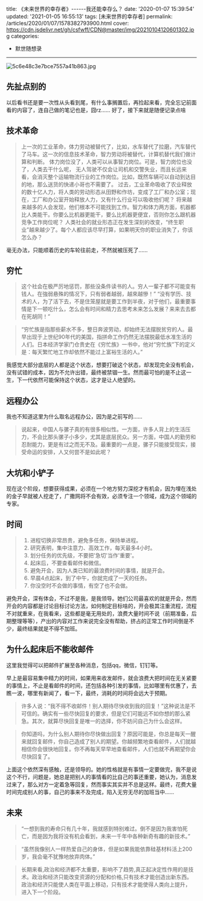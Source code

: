 title: 《未来世界的幸存者》------我还能幸存么？
date: '2020-01-07 15:39:54'
updated: '2021-01-05 16:55:13'
tags: [未来世界的幸存者]
permalink: /articles/2020/01/07/1578382793900.html
cover: https://cdn.jsdelivr.net/gh/csfwff/CDN@master/img/20210104120601302.jpg
categories: 
- 默世随想录
---
![5c6e48c3e7bce7557a41b863.jpg](https://cdn.jsdelivr.net/gh/csfwff/CDN@master/img/20210104120601302.jpg)

## 先扯点别的

以后看书还是要一次性从头看到尾，有什么事搁置后，再捡起来看，完全忘记前面看的内容了，连自己做的笔记也是，囧rz……
好了，接下来就是随便记录点啥

## 技术革命

> 上一次的工业革命，体力劳动被替代了，比如，水车替代了拉磨，汽车替代了马车。这一次的信息技术革命，智力劳动将被替代，计算机替代我们做计算和判断。
> 体力岗位没了，人类可以从事智力岗位。可是，智力岗位也没了，人类去干什么呢，
> 无人驾驶不仅会让司机和交警失业，而且长远来看，会消灭整个运输物流行业的工作岗位。比如，既然车辆可以自动到达目的地，那么送货的快递小哥也不需要了。
> 过去，工业革命吸收了农业释放的数十亿人力，将人类的劳动形态从田野和作坊，变成了工厂和办公室；现在，工厂和办公室开始释放人力，又有什么行业可以吸收他们呢？
> 将来越来越多的人会发现，他们根本不可能找到工作。智力和体力两方面，机器都比人类能干。你要么比机器更能干，要么比机器更便宜，否则你怎么跟机器竞争工作岗位呢？
> 人类社会的就业形态正在发生深刻的改变，“终生职业”越来越少了。每个人都应该尽早打算，如果明天你的职业消失了，你该怎么办？

毫无办法，只能顺着历史的车轮往前走，不然就被压死了……

## 穷忙

> 这个社会在极严厉地惩罚，那些没条件读书的人。穷人一輩子都不可能变有钱人。在強弱悬殊的情况下，只有弱者越弱，越來越慘！”
> “没有学历、技术的人，为了活下去，不是住笼屋就是要工作到半夜，对于他们，最重要事情是下一顿吃什么，怎么会有时间和精力去思考未来怎么发展？来来去去都在死胡同！”

> “穷忙族是指那些薪水不多，整日奔波劳动，却始终无法摆脱贫穷的人。最早出现于上世纪90年代的美国，指拼命工作仍然无法摆脱最低水准生活的人们。日本经济学家门仓贵史在《穷忙族》一书中，他对“穷忙族”下的定义是：每天繁忙地工作却依然不能过上富裕生活的人。”

我感觉大部分底层的人都是这个状态，想要打破这个状态，却发现完全没有机会，没有试错的成本，因为不允许出错，最终被禁锢一生。然而最可怕的是不止这一生，下一代依然可能保持这个状态，这才是让人绝望的。

## 远程办公

我也不知道这里为什么取名远程办公，因为是之前写的……

> 说起来，中国人与骡子真的有很多相似性。一方面，许多人背上的生活压力，不会比那头骡子小多少，尤其是底层民众。另一方面，中国人的勤劳和忍耐能力，更是有过之而无不及。最重要的一点是，骡子只能接受现实，接受命运的安排，人又何尝不是如此呢？

## 大坑和小铲子

现在这个阶段，想要获得成果，必须在一个地方努力深挖才有机会，因为埋在浅处的金子早就被人挖走了，广撒网将不会有效，必须专注一个领域，成为这个领域的专家。

## 时间

> 1. 进程切换非常昂贵，避免多任务，保持单进程。
> 2. 研究表明，集中注意力、高效工作，每天最多4小时。
> 3. 划分任务的优先级，不要把'急切'当作'重要'。
> 4. 起床后，不要查看邮件和微信。
> 5. 避免开会，因为人类已知的最浪费时间的事情，就是开会。
> 6. 早晨4点起床，到了中午，你就完成了一天的任务。
> 7. 你没空时不会做的事情，有空了也不会做。

避免开会，深有体会，不过不是我，是我领导。她们公司最喜欢的就是开会，然而开会的内容都是讨论目标讨论方法，如何制定目标啥的，开会极其注重流程，流程不对就重来，在我看来，这些都是毫无用处的，浪费大量时间不说（前期准备，后期整理等等），产出的内容对工作来说完全没有帮助，挤占的正常工作时间倒是不少，最终结果就是不得不加班。

## 为什么起床后不能收邮件

这里我觉得可以把邮件扩展至各种消息，包括qq，微信，钉钉等。

早上是最容易集中精力的时间，如果用来收发邮件，就会浪费大把时间在无关紧要的事情上，不止是看邮件的时间，还包括各种引发的事情，比如哪里有优惠了，去瞧一波，哪里有新闻了，看一下，最终，消耗的时间将会远大于预期。

> 许多人说：“我不得不收邮件！别人期待尽快收到我的回复！”这种说法是不可信的。确实有一些尽快回复的要求，但是它们可能远不如你想的那么紧急。其次，就算尽快回复是唯一的选择，你不妨问自己为什么会这样。

> 你知道吗，为什么别人期待你尽快做出回复？原因可能是，你总是每天一醒来就回复邮件，你自己造成了别人的期望。你越频繁地查看邮件，人们就越相信你会很快地回复。你不再每天早早地查看邮件，人们也就不再期望你会尽快回复了。

上面这个依然深有感触，还是领导的。她的性格就是有事情一定要做完，我不是说这个不行，问题是，她总是把别人的事情看的比自己的事还重要，她认为，消息发过来了，那么对方一定着急等回复，然而事实其实并不总是这样。最终，花费大量时间完成别人的事，自己的事来不及完成，陷入无穷无尽的加班当中……

## 未来

> “一想到我的寿命只有几十年，我就感到特别难过。倒不是因为我害怕死亡，而是因为我将没有机会看到，未来一千年中各种新奇有趣的新技术。”

> “虽然我像别人一样热爱自己的身体，但是如果我能依靠硅基材料活上200岁，我会毫不犹豫地放弃肉体。”

> 长期来看,政治和经济都不太重要，影响不了趋势,真正起决定性作用的是技术。政治和经济只能改变资源的分配和价格,只有技术才能创造出新东西。政治和经济只能使人类在平面上移动，只有技术才能使得人类向上提升， 进入下一个阶段。

